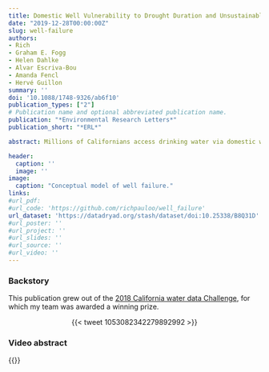 ```yaml
---
title: Domestic Well Vulnerability to Drought Duration and Unsustainable Groundwater Management in California's Central Valley
date: "2019-12-28T00:00:00Z"
slug: well-failure
authors:
- Rich
- Graham E. Fogg
- Helen Dahlke
- Alvar Escriva-Bou
- Amanda Fencl
- Hervé Guillon
summary: ''
doi: '10.1088/1748-9326/ab6f10'
publication_types: ["2"]
# Publication name and optional abbreviated publication name.
publication: "*Environmental Research Letters*"
publication_short: "*ERL*"

abstract: Millions of Californians access drinking water via domestic wells, which are vulnerable to drought and unsustainable groundwater management. Groundwater overdraft and the possibility of longer drought duration under climate change threatens domestic well reliability, yet we lack tools to assess the impact of such events. Here, we leverage 943,469 well completion reports and 20 years of groundwater elevation data to develop a spatially-explicit domestic well failure model covering California's Central Valley. Our model successfully reproduces the spatial distribution of observed domestic well failures during the severe 2012-2016 drought (n = 2,027). Next, the impact of longer drought duration (5 to 8 years) on domestic well failure is evaluated, indicating that if the 2012-2016 drought would have continued into a 6- to 8-year long drought, a total of 4,037 - 5,460 to 6,538- 8,056 wells would fail. The same drought duration scenarios with an intervening wet winter in 2017 lead to an average of 498 and 738 fewer well failures. Additionally, we map vulnerable wells at high failure risk and find that they align with clusters of predicted well failures. Lastly, we evaluate how the timing and implementation of different projected groundwater management regimes impact groundwater levels and thus domestic well failure. When historic overdraft persists until 2040, domestic well failures range from 5,966 - 10,466 (depending on the historic period considered). When sustainability is achieved progressively between 2020 and 2040, well failures range from 3,677 - 6,943, and from 1,516 - 2,513 when groundwater is not allowed to decline after 2020. 

header:
  caption: ''
  image: ''
image:
  caption: "Conceptual model of well failure."
links:
#url_pdf: 
#url_code: 'https://github.com/richpauloo/well_failure'
url_dataset: 'https://datadryad.org/stash/dataset/doi:10.25338/B8Q31D'
#url_poster: ''
#url_project: ''
#url_slides: ''
#url_source: ''
#url_video: ''
---
```



### Backstory

This publication grew out of the [2018 California water data Challenge](https://findanewway.ca.gov/2018/11/20/cawaterdatachallenge/), for which my team was awarded a winning prize.  

<center>{{< tweet 1053082342279892992 >}}</center>


### Video abstract

{{<youtube hCND7PohWqM>}}
